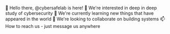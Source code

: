 👋 Hello there, @cybersafelab is here!
👀 We're interested in deep in deep study of cybersecurity
🌱 We're currently learning new things that have appeared in the world
💞️ We're looking to collaborate on building systems
📫 How to reach us - just message us anywhere

<!---
cybersafelab/cybersafelab is a ✨ special ✨ repository because its `README.md` (this file) appears on your GitHub profile.
You can click the Preview link to take a look at your changes.
--->
